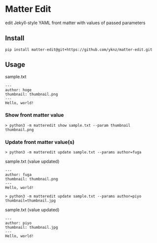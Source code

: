 # Matter Edit

edit Jekyll-style YAML front matter with values of passed parameters

## Install 

```shell
pip install matter-edit@git+https://github.com/yknz/matter-edit.git
```

## Usage

sample.txt
```text
---
author: hoge
thumbnail: thumbnail.png
---
Hello, world!
```

### Show front matter value

```shell
> python3 -m matteredit show sample.txt --param thumbnail
thumbnail.png
```

### Update front matter value(s)

```shell
> python3 -m matteredit update sample.txt --params author=fuga
```

sample.txt (value updated)
```text
---
author: fuga
thumbnail: thumbnail.png
---
Hello, world!
```

```shell
> python3 -m matteredit update sample.txt --params author=piyo thumbnail=thumbnail.jpg
```

sample.txt (value updated)
```text
---
author: piyo
thumbnail: thumbnail.jpg
---
Hello, world!
```
